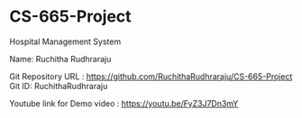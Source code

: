 # CS-665-Project
Hospital Management System

Name: Ruchitha Rudhraraju

Git Repository URL : https://github.com/RuchithaRudhraraju/CS-665-Project
Git ID: RuchithaRudhraraju

Youtube link for Demo video : https://youtu.be/FyZ3J7Dn3mY